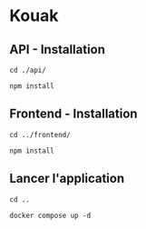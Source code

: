 # Kouak

## API - Installation
```console
cd ./api/
````
```console
npm install
````

## Frontend - Installation
``` console
cd ../frontend/
```
``` console
npm install
```

## Lancer l'application
``` console
cd ..
```
``` console
docker compose up -d
```
